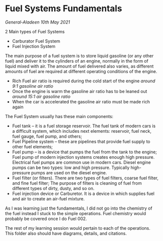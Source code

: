 # Fuel Systems Fundamentals

*General-Aladeen 10th May 2021*

2 Main types of Fuel Systems
- Carburator Fuel System
- Fuel Injection System 

The main purpose of a fuel system is to store liquid gasoline (or any other fuel) and deliver it to the cylinders of an engine, normally in the form of liquid mixed with air. The amount of fuel delivered also varies, as different amounts of fuel are required at different operating conditions of the engine. 
- Rich Fuel air ratio is required during the cold start of the engine *around 9:1 gasoline air ratio*
- Once the engine is warm the gasoline air ratio has to be leaned out *around 15:1 air gasoline ratio*
- When the car is accelerated the gasoline air ratio must be made rich again

The Fuel System usually has these main components:
- Fuel tank – it is a fuel storage reservoir. The fuel tank of modern cars is a difficult system, which includes next elements: reservoir, fuel neck, fuel gauge, fuel pump, and others;
- Fuel Pipeline system – these are pipelines that provide fuel supply to other fuel elements;
- Fuel pump – is a device that pumps the fuel from the tank to the engine; Fuel pump of modern injection systems creates enough high pressure. Electrical fuel pumps are common use in modern cars. Diesel engine pumps can be two types: low and high pressure. Typically high-pressure pumps are used on the diesel engine.
- Fuel filter (or filters). There are two types of fuel filters, coarse fuel filter, and fine fuel filter; The purpose of filters is cleaning of fuel from different types of dirty, dusty, and so on.
- Fuel injection device or Carburetor. It is a device in which supplies fuel and air to create an air-fuel mixture. 

As I was learning just the fundamentals, I did not go into the chemistry of the fuel instead I stuck to the simple operations. Fuel chemistry would probably be covered once I do Fuel 002. 

The rest of my learning session would pertain to each of the operations. This folder also should have diagrams, details, and citations.
